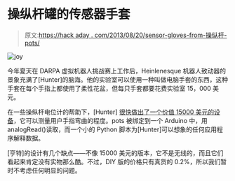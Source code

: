# 操纵杆罐的传感器手套

> 原文:[https://hack aday . com/2013/08/20/sensor-gloves-from-操纵杆-pots/](https://hackaday.com/2013/08/20/sensor-gloves-from-joystick-pots/)

![joy](../Images/ec80e1edac991cbb97c44ec17e6e8b42.png)

今年夏天在 DARPA 虚拟机器人挑战赛上工作后，Heinlenesque 机器人致动器的景象充满了[Hunter]的脑海。他的实验室可以使用一种叫做电脑手套的东西，这种手套在每个手指上都使用了柔性花盆，但每只手套都要花费实验室 15，000 美元。

在一些操纵杆电位计的帮助下，[Hunter] [很快做出了一个价值 15000 美元的设备](http://www.hscott.net/projects-2/sensor-gloves/)，它可以测量用户手指弯曲的程度。pots 被绑定到一个 Arduino 中，用 analogRead()读取，而一个小的 Python 脚本为[Hunter]可以想象的任何应用程序解释数据。

[亨特]的设计有几个缺点——不像 15000 美元的版本，它不是无线的，而且它们看起来肯定没有实物那么酷。不过，DIY 版的价格只有真货的 0.2%，所以我们暂时不考虑任何明显的问题。